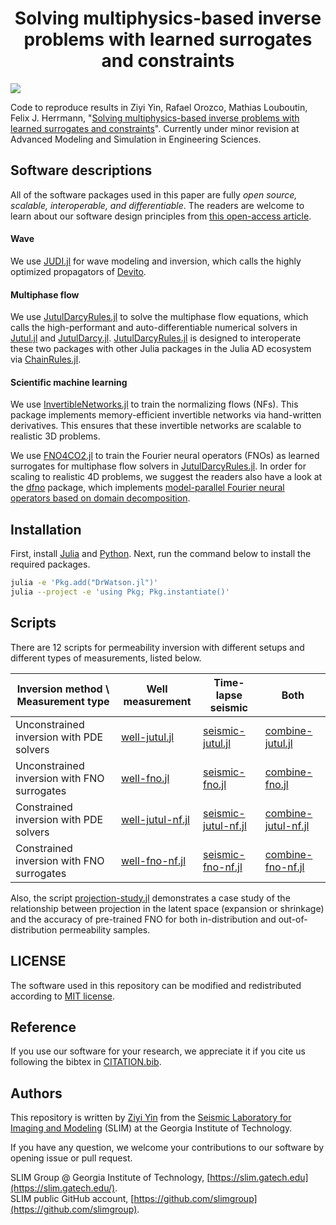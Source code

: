 <h1 align="center">Solving multiphysics-based inverse problems with learned surrogates and constraints</h1>

[![][license-img]][license-status]

Code to reproduce results in Ziyi Yin, Rafael Orozco, Mathias Louboutin, Felix J. Herrmann, "[Solving multiphysics-based inverse problems with learned surrogates and constraints](https://arxiv.org/abs/2307.11099)". Currently under minor revision at Advanced Modeling and Simulation in Engineering Sciences.

## Software descriptions

All of the software packages used in this paper are fully *open source, scalable, interoperable, and differentiable*. The readers are welcome to learn about our software design principles from [this open-access article](https://library.seg.org/doi/10.1190/tle42070474.1).

#### Wave

We use [JUDI.jl](https://github.com/slimgroup/JUDI.jl) for wave modeling and inversion, which calls the highly optimized propagators of [Devito](https://www.devitoproject.org/).

#### Multiphase flow

We use [JutulDarcyRules.jl] to solve the multiphase flow equations, which calls the high-performant and auto-differentiable numerical solvers in [Jutul.jl] and [JutulDarcy.jl]. [JutulDarcyRules.jl] is designed to interoperate these two packages with other Julia packages in the Julia AD ecosystem via [ChainRules.jl].

#### Scientific machine learning

We use [InvertibleNetworks.jl] to train the normalizing flows (NFs). This package implements memory-efficient invertible networks via hand-written derivatives. This ensures that these invertible networks are scalable to realistic 3D problems.

We use [FNO4CO2.jl] to train the Fourier neural operators (FNOs) as learned surrogates for multiphase flow solvers in [JutulDarcyRules.jl]. In order for scaling to realistic 4D problems, we suggest the readers also have a look at the [dfno] package, which implements [model-parallel Fourier neural operators based on domain decomposition](https://doi.org/10.1016/j.cageo.2023.105402).

## Installation

First, install [Julia](https://julialang.org/) and [Python](https://www.python.org/). Next, run the command below to install the required packages.

```bash
julia -e 'Pkg.add("DrWatson.jl")'
julia --project -e 'using Pkg; Pkg.instantiate()'
```

## Scripts

There are 12 scripts for permeability inversion with different setups and different types of measurements, listed below.

| Inversion method \ Measurement type | Well measurement | Time-lapse seismic | Both |
|---------------------|----------|----------|--------|
| Unconstrained inversion with PDE solvers | [well-jutul.jl](scripts/well-jutul.jl) | [seismic-jutul.jl](scripts/seismic-jutul.jl) | [combine-jutul.jl](scripts/combine-jutul.jl) |
| Unconstrained inversion with FNO surrogates | [well-fno.jl](scripts/well-fno.jl) | [seismic-fno.jl](scripts/seismic-fno.jl) | [combine-fno.jl](scripts/combine-fno.jl) |
| Constrained inversion with PDE solvers | [well-jutul-nf.jl](scripts/well-jutul-nf.jl) | [seismic-jutul-nf.jl](scripts/seismic-jutul-nf.jl) | [combine-jutul-nf.jl](scripts/combine-jutul-nf.jl) |
| Constrained inversion with FNO surrogates | [well-fno-nf.jl](scripts/well-fno-nf.jl) | [seismic-fno-nf.jl](scripts/seismic-fno-nf.jl) | [combine-fno-nf.jl](scripts/combine-fno-nf.jl) |

Also, the script [projection-study.jl](scripts/projection-study.jl) demonstrates a case study of the relationship between projection in the latent space (expansion or shrinkage) and the accuracy of pre-trained FNO for both in-distribution and out-of-distribution permeability samples.

## LICENSE

The software used in this repository can be modified and redistributed according to [MIT license](LICENSE).

## Reference

If you use our software for your research, we appreciate it if you cite us following the bibtex in [CITATION.bib](CITATION.bib).

## Authors

This repository is written by [Ziyi Yin] from the [Seismic Laboratory for Imaging and Modeling] (SLIM) at the Georgia Institute of Technology.

If you have any question, we welcome your contributions to our software by opening issue or pull request.

SLIM Group @ Georgia Institute of Technology, [https://slim.gatech.edu](https://slim.gatech.edu/).      
SLIM public GitHub account, [https://github.com/slimgroup](https://github.com/slimgroup).    

[Jutul.jl]:https://github.com/sintefmath/Jutul.jl
[JutulDarcy.jl]:https://github.com/sintefmath/JutulDarcy.jl
[JutulDarcyRules.jl]:https://github.com/slimgroup/JutulDarcyRules.jl
[ChainRules.jl]:https://github.com/JuliaDiff/ChainRules.jl
[license-status]:LICENSE
[license-img]:http://img.shields.io/badge/license-MIT-brightgreen.svg?style=flat?style=plastic
[Seismic Laboratory for Imaging and Modeling]:https://slim.gatech.edu/
[FNO4CO2.jl]:https://github.com/slimgroup/FNO4CO2
[InvertibleNetworks.jl]:https://github.com/slimgroup/InvertibleNetworks.jl
[dfno]:https://github.com/slimgroup/dfno
[Ziyi Yin]:https://ziyiyin97.github.io/